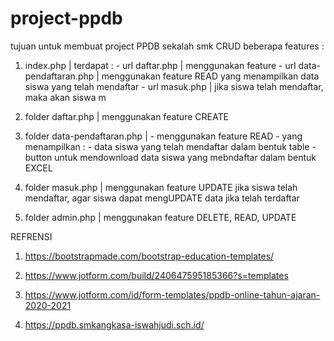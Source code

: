 # project-ppdb
tujuan untuk membuat project PPDB sekalah smk CRUD
 beberapa features :
 1. index.php | terdapat  :
                      - url daftar.php | menggunakan feature 
                      - url data-pendaftaran.php | menggunakan feature READ yang menampilkan data siswa yang telah mendaftar
                      - url masuk.php | jika siswa telah mendaftar, maka akan siswa m

2. folder daftar.php | menggunakan feature CREATE
3. folder data-pendaftaran.php | - menggunakan feature READ
                                 - yang menampilkan :
                                                     - data siswa yang telah mendaftar dalam bentuk table
                                                     - button untuk mendownload data siswa yang mebndaftar dalam bentuk EXCEL
5. folder masuk.php | menggunakan feature UPDATE jika siswa telah mendaftar, agar siswa dapat mengUPDATE data jika telah terdaftar
6. folder admin.php | menggunakan feature DELETE, READ, UPDATE


REFRENSI 
1. https://bootstrapmade.com/bootstrap-education-templates/

1. https://www.jotform.com/build/240647595185366?s=templates
2. https://www.jotform.com/id/form-templates/ppdb-online-tahun-ajaran-2020-2021
3. https://ppdb.smkangkasa-iswahjudi.sch.id/
